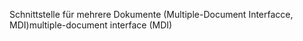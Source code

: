<span data-ttu-id="d7383-101">Schnittstelle für mehrere Dokumente (Multiple-Document Interfacce, MDI)</span><span class="sxs-lookup"><span data-stu-id="d7383-101">multiple-document interface (MDI)</span></span>
